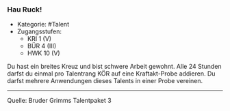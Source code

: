 ### Hau Ruck!

- Kategorie: #Talent
- Zugangsstufen:
  - KRI 1 (V)
  - BÜR 4 (III)
  - HWK 10 (V)

Du hast ein breites Kreuz und bist schwere Arbeit gewohnt. Alle 24 Stunden darfst du einmal pro Talentrang KÖR auf eine Kraftakt-Probe addieren. Du darfst mehrere Anwendungen dieses Talents in einer Probe vereinen.

---

Quelle: Bruder Grimms Talentpaket 3
